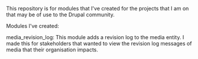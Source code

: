 This repository is for modules that I've created for the projects that I am on that may be of use to the Drupal community.

Modules I've created:

  media_revision_log: This module adds a revision log to the media entity. I made this for stakeholders that wanted to view the revision       log messages of media that their organisation impacts. 
